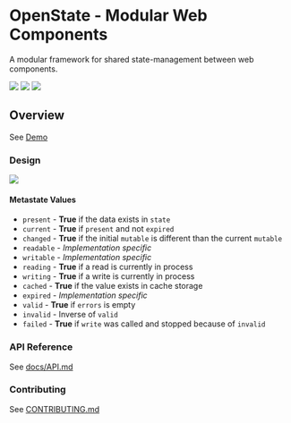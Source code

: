 
# OpenState - Modular Web Components
A modular framework for shared state-management between web components.


[![](https://img.shields.io/github/issues-raw/mjbrisebois/openstate-js?style=flat-square)](https://github.com/mjbrisebois/openstate-js/issues)
[![](https://img.shields.io/github/issues-closed-raw/mjbrisebois/openstate-js?style=flat-square)](https://github.com/mjbrisebois/openstate-js/issues?q=is%3Aissue+is%3Aclosed)
[![](https://img.shields.io/github/issues-pr-raw/mjbrisebois/openstate-js?style=flat-square)](https://github.com/mjbrisebois/openstate-js/pulls)


## Overview

See [Demo](https://mjbrisebois.github.io/openstate-js/demo/)

### Design

![](https://drive.google.com/a/webheroes.ca/thumbnail?id=1cSY7EYXAYwL9FhkL895i6-_x70vKRKhv&sz=w1000)

#### Metastate Values

- `present`  - **True** if the data exists in `state`
- `current`  - **True** if `present` and not `expired`
- `changed`  - **True** if the initial `mutable` is different than the current `mutable`
- `readable` - *Implementation specific*
- `writable` - *Implementation specific*
- `reading`  - **True** if a read is currently in process
- `writing`  - **True** if a write is currently in process
- `cached`   - **True** if the value exists in cache storage
- `expired`  - *Implementation specific*
- `valid`    - **True** if `errors` is empty
- `invalid`  - Inverse of `valid`
- `failed`   - **True** if `write` was called and stopped because of `invalid`



### API Reference

See [docs/API.md](docs/API.md)

### Contributing

See [CONTRIBUTING.md](CONTRIBUTING.md)
